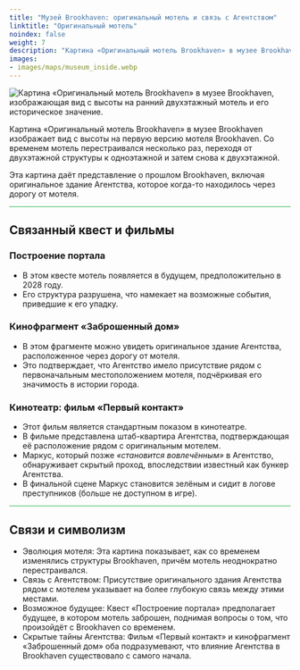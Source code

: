 ```yaml
---
title: "Музей Brookhaven: оригинальный мотель и связь с Агентством"
linktitle: "Оригинальный мотель"
noindex: false
weight: 7
description: "Картина «Оригинальный мотель Brookhaven» в музее Brookhaven изображает ранний двухэтажный мотель, раскрывая его связь с прошлым Агентства и историей города."
images: 
- images/maps/museum_inside.webp
---
```


![Картина «Оригинальный мотель Brookhaven» в музее Brookhaven, изображающая вид с высоты на ранний двухэтажный мотель и его историческое значение.](/images/bh/museum_original_motel.webp?height=200px)

Картина «Оригинальный мотель Brookhaven» в музее Brookhaven изображает вид с высоты на первую версию мотеля Brookhaven. Со временем мотель перестраивался несколько раз, переходя от двухэтажной структуры к одноэтажной и затем снова к двухэтажной.

Эта картина даёт представление о прошлом Brookhaven, включая оригинальное здание Агентства, которое когда-то находилось через дорогу от мотеля.

<hr style="background-color: #28b44c" size=8>

## Связанный квест и фильмы

### Построение портала
- В этом квесте мотель появляется в будущем, предположительно в 2028 году.
- Его структура разрушена, что намекает на возможные события, приведшие к его упадку.

### Кинофрагмент «Заброшенный дом»
- В этом фрагменте можно увидеть оригинальное здание Агентства, расположенное через дорогу от мотеля.
- Это подтверждает, что Агентство имело присутствие рядом с первоначальным местоположением мотеля, подчёркивая его значимость в истории города.

### Кинотеатр: фильм «Первый контакт»
- Этот фильм является стандартным показом в кинотеатре.
- В фильме представлена штаб-квартира Агентства, подтверждающая её расположение рядом с оригинальным мотелем.
- Маркус, который позже *«становится вовлечённым»* в Агентство, обнаруживает скрытый проход, впоследствии известный как бункер Агентства.
- В финальной сцене Маркус становится зелёным и сидит в логове преступников (больше не доступном в игре).

<hr style="background-color: #28b44c" size=8>

## Связи и символизм
- Эволюция мотеля: Эта картина показывает, как со временем изменялись структуры Brookhaven, причём мотель неоднократно перестраивался.
- Связь с Агентством: Присутствие оригинального здания Агентства рядом с мотелем указывает на более глубокую связь между этими местами.
- Возможное будущее: Квест «Построение портала» предполагает будущее, в котором мотель заброшен, поднимая вопросы о том, что произойдёт с Brookhaven со временем.
- Скрытые тайны Агентства: Фильм «Первый контакт» и кинофрагмент «Заброшенный дом» оба подразумевают, что влияние Агентства в Brookhaven существовало с самого начала.

